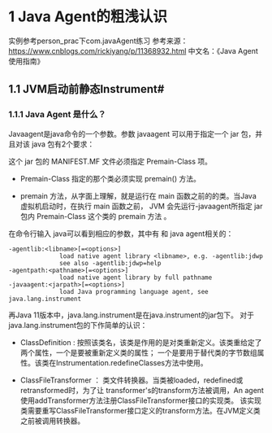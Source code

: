 # 1 Java Agent的粗浅认识

实例参考person_prac下com.javaAgent练习
参考来源：https://www.cnblogs.com/rickiyang/p/11368932.html
中文名：《Java Agent使用指南》

## 1.1 JVM启动前静态Instrument#
### 1.1.1 Java Agent 是什么？

Javaagent是java命令的一个参数。参数 javaagent 可以用于指定一个 jar 包，并且对该 java 包有2个要求：

这个 jar 包的 MANIFEST.MF 文件必须指定 Premain-Class 项。

+ Premain-Class 指定的那个类必须实现 premain() 方法。
    
+ premain 方法，从字面上理解，就是运行在 main 函数之前的的类。当Java 虚拟机启动时，在执行 main 函数之前，
    JVM 会先运行-javaagent所指定 jar 包内 Premain-Class 这个类的 premain 方法 。

在命令行输入 java可以看到相应的参数，其中有 和 java agent相关的：

    -agentlib:<libname>[=<options>]
                  load native agent library <libname>, e.g. -agentlib:jdwp
                  see also -agentlib:jdwp=help
    -agentpath:<pathname>[=<options>]
                  load native agent library by full pathname
    -javaagent:<jarpath>[=<options>]
                  load Java programming language agent, see java.lang.instrument

再Java 11版本中，java.lang.instrument是在java.instrument的jar包下。
对于java.lang.instrument包的下作简单的认识：
+ ClassDefinition : 按照该类名，该类是作用的是对类重新定义。该类重给定了两个属性，一个是要被重新定义类的属性；
一个是要用于替代类的字节数组属性。该类在Instrumentation.redefineClasses方法中使用。

+ ClassFileTransformer ： 类文件转换器。当类被loaded，redefined或retransformed时，为了让
transformer's的transform方法被调用，An agent使用addTransformer方法注册ClassFileTransformer接口的实现类。
该实现类需要重写ClassFileTransformer接口定义的transform方法。在JVM定义类之前被调用转换器。

